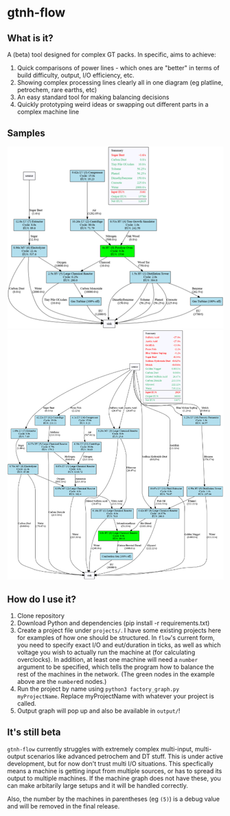 # gtnh-flow

## What is it?

A (beta) tool designed for complex GT packs. In specific, aims to achieve:

1. Quick comparisons of power lines - which ones are "better" in terms of build difficulty, output, I/O efficiency, etc.
2. Showing complex processing lines clearly all in one diagram (eg platline, petrochem, rare earths, etc)
3. An easy standard tool for making balancing decisions
4. Quickly prototyping weird ideas or swapping out different parts in a complex machine line

## Samples

![Carbon Monoxide/Benzene Power](samples/carbon_monoxide_power.png)
![Simple (non fermented biomass) Cetane Setup](samples/cetane_lcrs_with_sugarbeet.png)

## How do I use it?

1. Clone repository
2. Download Python and dependencies (pip install -r requirements.txt)
3. Create a project file under `projects/`. I have some existing projects here for examples of how one should be structured. In `flow`'s current form, you need to specify exact I/O and eut/duration in ticks, as well as which voltage you wish to actually run the machine at (for calculating overclocks). In addition, at least one machine will need a `number` argument to be specified, which tells the program how to balance the rest of the machines in the network. (The green nodes in the example above are the `number`ed nodes.)
4. Run the project by name using `python3 factory_graph.py myProjectName`. Replace myProjectName with whatever your project is called.
5. Output graph will pop up and also be available in `output/`!

## It's still beta
`gtnh-flow` currently struggles with extremely complex multi-input, multi-output scenarios like advanced petrochem and DT stuff. This is under active development, but for now don't trust multi I/O situations. This specfically means a machine is getting input from multiple sources, or has to spread its output to multiple machines. If the machine graph does not have these, you can make arbitarily large setups and it will be handled correctly.

Also, the number by the machines in parentheses (eg `(5)`) is a debug value and will be removed in the final release.
